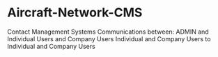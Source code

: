 # Aircraft-Network-CMS
Contact Management Systems
Communications between:
ADMIN and Individual Users and Company Users
Individual and Company Users to Individual and Company Users
